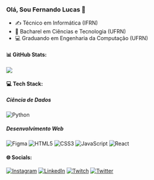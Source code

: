 ### Olá, Sou Fernando Lucas 👋
- ✍️ Técnico em Informática (IFRN)
- 🏫 Bacharel em Ciências e Tecnologia (UFRN)
- 💻 Graduando em Engenharia da Computação (UFRN)

#### 📊 GitHub Stats:
<!-- ![](https://github-readme-stats-git-masterrstaa-rickstaa.vercel.app/api?username=NandoLucas&theme=dark&hide_border=false&include_all_commits=true&count_private=true)<br/>
[![GitHub Streak](https://streak-stats.demolab.com?user=NandoLucas&theme=dark)](https://git.io/streak-stats)<br/> -->
![](https://github-readme-stats-git-masterrstaa-rickstaa.vercel.app/api/top-langs?username=NandoLucas&theme=dark&hide_border=false&include_all_commits=true&count_private=true&layout=compact)

#### 💻 Tech Stack:
##### Ciência de Dados
![Python](https://img.shields.io/badge/python-3670A0?style=for-the-badge&logo=python&logoColor=ffdd54)
<!-- ![C++](https://img.shields.io/badge/c++-%2300599C.svg?style=for-the-badge&logo=c%2B%2B&logoColor=white) ![C](https://img.shields.io/badge/c-%2300599C.svg?style=for-the-badge&logo=c&logoColor=white)--> 
<!-- ![Java](https://img.shields.io/badge/java-%23ED8B00.svg?style=for-the-badge&logo=java&logoColor=white) --> 
##### Desenvolvimento Web
![Figma](https://img.shields.io/badge/figma-%23F24E1E.svg?style=for-the-badge&logo=figma&logoColor=white)
![HTML5](https://img.shields.io/badge/html5-%23E34F26.svg?style=for-the-badge&logo=html5&logoColor=white)
![CSS3](https://img.shields.io/badge/css3-%231572B6.svg?style=for-the-badge&logo=css3&logoColor=white) 
![JavaScript](https://img.shields.io/badge/javascript-%23323330.svg?style=for-the-badge&logo=javascript&logoColor=%23F7DF1E)
![React](https://img.shields.io/badge/react-%2320232a.svg?style=for-the-badge&logo=react&logoColor=%2361DAFB)
 <!-- ![Bootstrap](https://img.shields.io/badge/bootstrap-%23563D7C.svg?style=for-the-badge&logo=bootstrap&logoColor=white) --> <!-- ![Arduino](https://img.shields.io/badge/-Arduino-00979D?style=for-the-badge&logo=Arduino&logoColor=white) -->

#### 🌐 Socials:
[![Instagram](https://img.shields.io/badge/Instagram-%23E4405F.svg?logo=Instagram&logoColor=white)](https://instagram.com/nandoluks1) [![LinkedIn](https://img.shields.io/badge/LinkedIn-%230077B5.svg?logo=linkedin&logoColor=white)](https://linkedin.com/in/fernando-silva-899922181) [![Twitch](https://img.shields.io/badge/Twitch-%239146FF.svg?logo=Twitch&logoColor=white)](https://twitch.tv/nn4nd0) [![Twitter](https://img.shields.io/badge/Twitter-%231DA1F2.svg?logo=Twitter&logoColor=white)](https://twitter.com/nandoluks) 
